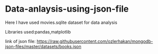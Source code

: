 # Data-anlaysis-using-json-file

Here I have used movies.sqlite dataset for data analysis

Libraries used:pandas,matplotlib

link of json file:  https://raw.githubusercontent.com/ozlerhakan/mongodb-json-files/master/datasets/books.json
